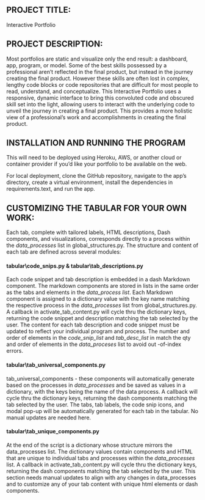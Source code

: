 ## PROJECT TITLE: 
Interactive Portfolio

## PROJECT DESCRIPTION:
Most portfolios are static and visualize only the end result: a dashboard, app, program, or model.  Some of the best skills possessed by a professional aren’t reflected in the final product, but instead in the journey creating the final product. However these skills are often lost in complex, lengthy code blocks or code repositories that are difficult for most people to read, understand, and conceptualize. This Interactive Portfolio uses a responsive, dynamic interface to bring this convoluted code and obscured skill set into the light, allowing users to interact with the underlying code to unveil the journey in creating a final product.  This provides a more holistic view of a professional’s work and accomplishments in creating the final product.

## INSTALLATION AND RUNNING THE PROGRAM
This will need to be deployed using Heroku, AWS, or another cloud or container provider if you’d like your portfolio to be available on the web.

For local deployment, clone the GitHub repository, navigate to the app’s directory, create a virtual environment, install the dependencies in requirements.text, and run the app.


## CUSTOMIZING THE TABULAR FOR YOUR OWN WORK:

Each tab, complete with tailored labels, HTML descriptions, Dash components, and visualizations, corresponds directly to a process within the *data_processes* list in global_structures.py. The structure and content of each tab are defined across several modules:

#### tabular\code_snips.py & tabular\tab_descriptions.py
Each code snippet and tab description is embedded in a dash Markdown component. The markdown components are stored in lists in the same order as the tabs and elements in the *data_process list*. Each Markdown component is assigned to a dictionary value with the key name matching the respective process in the *data_processes* list  from global_structures.py.  A callback in activate_tab_content.py will cycle thru the dictionary keys, returning the code snippet and description matching the tab selected by the user.  The content for each tab description and code snippet must be updated to reflect your individual program and process. The number and order of elements in the *code_snip_list* and *tab_desc_list* in match the qty and order of elements in the *data_proceses* list to avoid out -of-index errors.

#### tabular\tab_universal_components.py
tab_universal_components - these components  will automatically generate based on the processes in *data_processes* and be saved as values in a dictionary, with the keys being the name of the data process. A callback will cycle thru the dictionary keys, returning the dash components matching the tab selected by the user. The tabs, tab labels, the code snip icons, and modal pop-up will be automatically generated for each tab in the tabular. No manual updates are needed here.

#### tabular\tab_unique_components.py
At the end of the script is a dictionary whose structure mirrors the data_processes list. The dictionary values contain components and HTML that are unique to individual tabs and processes within the *data_processes* list. A callback in activate_tab_content.py will cycle thru the dictionary keys, returning the dash components matching the tab selected by the user. This section needs manual updates to align with any changes in data_processes and to customize any of your tab content with unique html elements or dash components.

